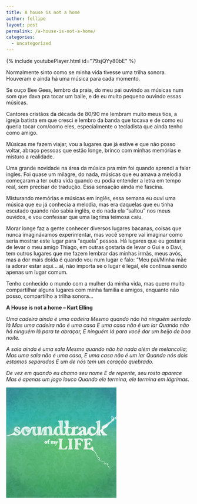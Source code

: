 ```yaml
---
title: A house is not a home
author: fellipe
layout: post
permalink: /a-house-is-not-a-home/
categories:
  - Uncategorized
---
```

{% include youtubePlayer.html id="79sjQYy80bE" %}

Normalmente sinto como se minha vida tivesse uma trilha sonora. Houveram e ainda há uma música para cada momento.

Se ouço Bee Gees, lembro da praia, do meu pai ouvindo as músicas num som que dava pra tocar um baile, e de eu muito pequeno ouvindo essas músicas.

Cantores cristãos da década de 80/90 me lembram muito meus tios, a igreja batista em que cresci e lembro da banda que tocava e de como eu queria tocar com/como eles, especialmente o tecladista que ainda tenho como amigo.

Músicas me fazem viajar, vou a lugares que já estive e que não posso voltar, abraço pessoas que estão longe, brinco com minhas memórias e misturo a realidade.

Uma grande novidade na área da música pra mim foi quando aprendi a falar ingles. Foi quase um milagre, do nada, músicas que eu amava a melodia começaram a ter outra vida quando eu podia entender a letra em tempo real, sem precisar de tradução. Essa sensação ainda me fascina.

Misturando memórias e músicas em inglês, essa semana eu ouvi uma música que eu já conhecia a melodia, mas era daquelas que eu tinha escutado quando não sabia inglês, e do nada ela &#8220;saltou&#8221; nos meus ouvidos, e vou confessar que uma lagrima teimosa caiu.

Morar longe faz a gente conhecer diversos lugares bacanas, coisas que nunca imaginávamos experimentar, mas você sempre vai imaginar como seria mostrar este lugar para &#8220;aquela&#8221; pessoa. Há lugares que eu gostaria de levar o meu amigo Thiago, em outras gostaria de levar o Gui e o Davi, tem outros lugares que me fazem lembrar das minhas irmãs, meus avós, mas a dor mais doída é quando vou num lugar e falo: &#8220;Meu pai/Minha mãe ia adorar estar aqui&#8230; aí, não importa se o lugar é legal, ele continua sendo apenas um lugar comum.

Tenho conhecido o mundo com a mulher da minha vida, mas quero muito compartilhar alguns lugares com minha familia e amigos, enquanto não posso, compartilho a trilha sonora&#8230;

**A House is not a home &#8211; Kurt Elling**

*Uma cadeira ainda é uma cadeira*
*Mesmo quando não há ninguém sentado lá*
*Mas uma cadeira não é uma casa*
*E uma casa não é um lar*
*Quando não há ninguém lá para te abraçar,*
*E ninguém lá para você dar um beijo de boa noite.*

*A sala ainda é uma sala*
*Mesmo quando não há nada além de melancolia;*
*Mas uma sala não é uma casa,*
*E uma casa não é um lar*
*Quando nós dois estamos separados*
*E um de nós tem um coração quebrado.*

*De vez em quando eu chamo seu nome*
*E de repente, seu rosto aparece*
*Mas é apenas um jogo louco*
*Quando ele termina, ele termina em lágrimas.*

[<img alt="Soundtrack_of_my_Life_by_carlitaestrella[1]" src="/img/posts/2014/09/Soundtrack_of_my_Life_by_carlitaestrella1.jpg"  />][1]

 [1]: /img/posts/2014/09/Soundtrack_of_my_Life_by_carlitaestrella1.jpg
